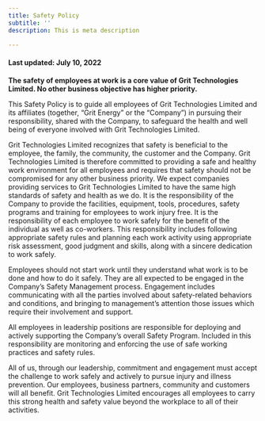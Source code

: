 ```yaml
---
title: Safety Policy
subtitle: ''
description: This is meta description

---
```

#### Last **updated:** July 10, 2022


**The safety of employees at work is a core value of Grit Technologies Limited. No other business objective has higher priority.**

This Safety Policy is to guide all employees of Grit Technologies Limited and its affiliates (together, “Grit Energy” or the “Company”) in pursuing their responsibility, shared with the Company, to safeguard the health and well being of everyone involved with Grit Technologies Limited.

Grit Technologies Limited recognizes that safety is beneficial to the employee, the family, the community, the customer and the Company. Grit Technologies Limited is therefore committed to providing a safe and healthy work environment for all employees and requires that safety should not be compromised for any other business priority. We expect companies providing services to Grit Technologies Limited to have the same high standards of safety and health as we do.
It is the responsibility of the Company to provide the facilities, equipment, tools, procedures, safety programs and training for employees to work injury free. It is the responsibility of each employee to work safely for the benefit of the individual as well as co-workers. This responsibility includes following appropriate safety rules and planning each work activity using appropriate risk assessment, good judgment and skills, along with a sincere dedication to work safely.

Employees should not start work until they understand what work is to be done and how to do it safely. They are all expected to be engaged in the Company’s Safety Management process. Engagement includes communicating with all the parties involved about safety-related behaviors and conditions, and bringing to management’s attention those issues which require their involvement and support.

All employees in leadership positions are responsible for deploying and actively supporting the Company’s overall Safety Program. Included in this responsibility are monitoring and enforcing the use of safe working practices and safety rules.

All of us, through our leadership, commitment and engagement must accept the challenge to work safely and actively to pursue injury and illness prevention. Our employees, business partners, community and customers will all benefit. Grit Technologies Limited encourages all employees to carry this strong health and safety value beyond the workplace to all of their activities.

